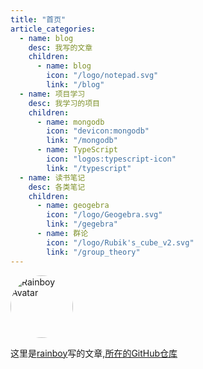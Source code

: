```yaml
---
title: "首页"
article_categories:
  - name: blog
    desc: 我写的文章
    children:
      - name: blog
        icon: "/logo/notepad.svg"
        link: "/blog"
  - name: 项目学习
    desc: 我学习的项目
    children:
      - name: mongodb
        icon: "devicon:mongodb"
        link: "/mongodb"
      - name: TypeScript
        icon: "logos:typescript-icon"
        link: "/typescript"
  - name: 读书笔记
    desc: 各类笔记
    children:
      - name: geogebra
        icon: "/logo/Geogebra.svg"
        link: "/gegebra"
      - name: 群论
        icon: "/logo/Rubik's_cube_v2.svg"
        link: "/group_theory"
---
```


<img src="https://avatars.githubusercontent.com/u/8732377?v=4" alt="Rainboy Avatar" style="width: 100px; height: 100px; border-radius: 50%; object-fit: cover;">

这里是[rainboy](https://github.com/rainboylvx)写的文章,[所在的GitHub仓库](https://github.com/Rainboylvx/hugo-blog)

